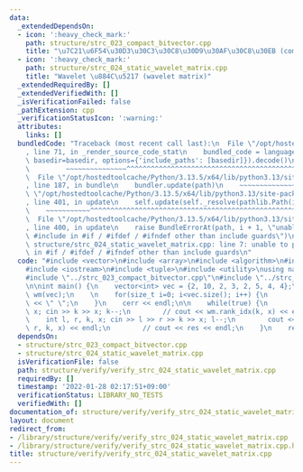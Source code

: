 ```yaml
---
data:
  _extendedDependsOn:
  - icon: ':heavy_check_mark:'
    path: structure/strc_023_compact_bitvector.cpp
    title: "\u7C21\u6F54\u30D3\u30C3\u30C8\u30D9\u30AF\u30C8\u30EB (compact bit vector)"
  - icon: ':heavy_check_mark:'
    path: structure/strc_024_static_wavelet_matrix.cpp
    title: "Wavelet \u884C\u5217 (wavelet matrix)"
  _extendedRequiredBy: []
  _extendedVerifiedWith: []
  _isVerificationFailed: false
  _pathExtension: cpp
  _verificationStatusIcon: ':warning:'
  attributes:
    links: []
  bundledCode: "Traceback (most recent call last):\n  File \"/opt/hostedtoolcache/Python/3.13.5/x64/lib/python3.13/site-packages/onlinejudge_verify/documentation/build.py\"\
    , line 71, in _render_source_code_stat\n    bundled_code = language.bundle(stat.path,\
    \ basedir=basedir, options={'include_paths': [basedir]}).decode()\n          \
    \         ~~~~~~~~~~~~~~~^^^^^^^^^^^^^^^^^^^^^^^^^^^^^^^^^^^^^^^^^^^^^^^^^^^^^^^^^^^^^^^^^^\n\
    \  File \"/opt/hostedtoolcache/Python/3.13.5/x64/lib/python3.13/site-packages/onlinejudge_verify/languages/cplusplus.py\"\
    , line 187, in bundle\n    bundler.update(path)\n    ~~~~~~~~~~~~~~^^^^^^\n  File\
    \ \"/opt/hostedtoolcache/Python/3.13.5/x64/lib/python3.13/site-packages/onlinejudge_verify/languages/cplusplus_bundle.py\"\
    , line 401, in update\n    self.update(self._resolve(pathlib.Path(included), included_from=path))\n\
    \    ~~~~~~~~~~~^^^^^^^^^^^^^^^^^^^^^^^^^^^^^^^^^^^^^^^^^^^^^^^^^^^^^^^^^^^\n\
    \  File \"/opt/hostedtoolcache/Python/3.13.5/x64/lib/python3.13/site-packages/onlinejudge_verify/languages/cplusplus_bundle.py\"\
    , line 400, in update\n    raise BundleErrorAt(path, i + 1, \"unable to process\
    \ #include in #if / #ifdef / #ifndef other than include guards\")\nonlinejudge_verify.languages.cplusplus_bundle.BundleErrorAt:\
    \ structure/strc_024_static_wavelet_matrix.cpp: line 7: unable to process #include\
    \ in #if / #ifdef / #ifndef other than include guards\n"
  code: "#include <vector>\n#include <array>\n#include <algorithm>\n#include <cinttypes>\n\
    #include <iostream>\n#include <tuple>\n#include <utility>\nusing namespace std;\n\
    #include \"../strc_023_compact_bitvector.cpp\"\n#include \"../strc_024_static_wavelet_matrix.cpp\"\
    \n\nint main() {\n    vector<int> vec = {2, 10, 2, 3, 2, 5, 4, 4};\n    WaveletMatrix<4>\
    \ wm(vec);\n    \n    for(size_t i=0; i<vec.size(); i++) {\n        cerr << wm[i]\
    \ << \" \";\n    }\n    cerr << endl;\n\n    while(true) {\n        // int k,\
    \ x; cin >> k >> x; k--;\n        // cout << wm.rank_idx(k, x) << endl;\n    \
    \    int l, r, k, x; cin >> l >> r >> k >> x; l--;\n        cout << wm.select(l,\
    \ r, k, x) << endl;\n        // cout << res << endl;\n    }\n    return 0;\n}\n"
  dependsOn:
  - structure/strc_023_compact_bitvector.cpp
  - structure/strc_024_static_wavelet_matrix.cpp
  isVerificationFile: false
  path: structure/verify/verify_strc_024_static_wavelet_matrix.cpp
  requiredBy: []
  timestamp: '2022-01-28 02:17:51+09:00'
  verificationStatus: LIBRARY_NO_TESTS
  verifiedWith: []
documentation_of: structure/verify/verify_strc_024_static_wavelet_matrix.cpp
layout: document
redirect_from:
- /library/structure/verify/verify_strc_024_static_wavelet_matrix.cpp
- /library/structure/verify/verify_strc_024_static_wavelet_matrix.cpp.html
title: structure/verify/verify_strc_024_static_wavelet_matrix.cpp
---
```

